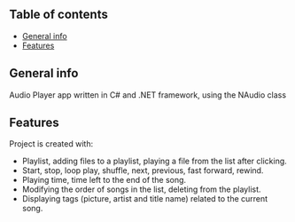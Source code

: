 ## Table of contents
* [General info](#general-info)
* [Features](#features)       

## General info
Audio Player app written in C# and .NET framework, using the NAudio class

## Features
Project is created with:
* Playlist, adding files to a playlist, playing a file from the list after clicking.
* Start, stop, loop play, shuffle, next, previous, fast forward, rewind.
* Playing time, time left to the end of the song.
* Modifying the order of songs in the list, deleting from the playlist.
* Displaying tags (picture, artist and title name) related to the current song.
